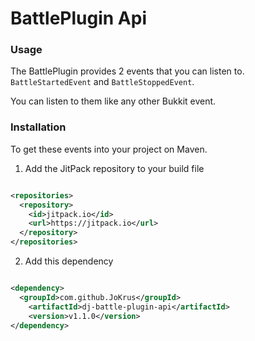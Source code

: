 # BattlePlugin Api

### Usage

The BattlePlugin provides 2 events that you can listen to.
```BattleStartedEvent``` and ```BattleStoppedEvent```.

You can listen to them like any other Bukkit event.

### Installation

To get these events into your project on Maven.

1. Add the JitPack repository to your build file

```xml

<repositories>
  <repository>
    <id>jitpack.io</id>
    <url>https://jitpack.io</url>
  </repository>
</repositories>
```

2. Add this dependency

```xml

<dependency>
  <groupId>com.github.JoKrus</groupId>
    <artifactId>dj-battle-plugin-api</artifactId>
    <version>v1.1.0</version>
</dependency>
```